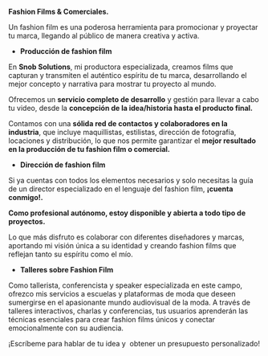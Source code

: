 **Fashion Films & Comerciales.**


Un fashion film es una poderosa herramienta para promocionar y proyectar tu marca, llegando al público de manera creativa y activa. 


- **Producción de fashion film** 


En **Snob Solutions**, mi productora especializada, creamos films que capturan y transmiten el auténtico espíritu de tu marca, desarrollando el mejor concepto y narrativa para mostrar tu proyecto al mundo.


Ofrecemos un **servicio completo de desarrollo** y gestión para llevar a cabo tu video, desde la **concepción de la idea/historia hasta el producto final.**


Contamos con una **sólida red de contactos y colaboradores en la industria**, que incluye maquillistas, estilistas, dirección de fotografía, locaciones y distribución, lo que nos permite garantizar el **mejor resultado en la producción de tu fashion film o comercial.**


- **Dirección de fashion film** 


Si ya cuentas con todos los elementos necesarios y solo necesitas la guía de un director especializado en el lenguaje del fashion film, **¡cuenta conmigo!.**

**Como profesional autónomo, estoy disponible y abierta a todo tipo de proyectos.**


Lo que más disfruto es colaborar con diferentes diseñadores y marcas, aportando mi visión única a su identidad y creando fashion films que reflejan tanto su espíritu como el mío.


- **Talleres sobre Fashion Film**


Como tallerista, conferencista y speaker especializada en este campo, ofrezco mis servicios a escuelas y plataformas de moda que deseen sumergirse en el apasionante mundo audiovisual de la moda. A través de talleres interactivos, charlas y conferencias, tus usuarios aprenderán las técnicas esenciales para crear fashion films únicos y conectar emocionalmente con su audiencia.


¡Escríbeme para hablar de tu idea y  obtener un presupuesto personalizado!
